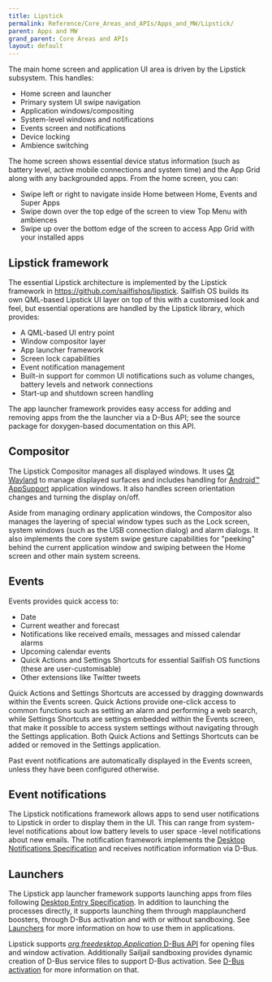 ```yaml
---
title: Lipstick
permalink: Reference/Core_Areas_and_APIs/Apps_and_MW/Lipstick/
parent: Apps and MW
grand_parent: Core Areas and APIs
layout: default
---
```


The main home screen and application UI area is driven by the Lipstick subsystem. This handles:

  - Home screen and launcher
  - Primary system UI swipe navigation
  - Application windows/compositing
  - System-level windows and notifications
  - Events screen and notifications
  - Device locking
  - Ambience switching

The home screen shows essential device status information (such as battery level, active mobile connections and system time) and the App Grid along with any backgrounded apps. From the home screen, you can:

  - Swipe left or right to navigate inside Home between Home, Events and Super Apps
  - Swipe down over the top edge of the screen to view Top Menu with ambiences
  - Swipe up over the bottom edge of the screen to access App Grid with your installed apps

## Lipstick framework

The essential Lipstick architecture is implemented by the Lipstick framework in <https://github.com/sailfishos/lipstick>. Sailfish OS builds its own QML-based Lipstick UI layer on top of this with a customised look and feel, but essential operations are handled by the Lipstick library, which provides:

  - A QML-based UI entry point
  - Window compositor layer
  - App launcher framework
  - Screen lock capabilities
  - Event notification management
  - Built-in support for common UI notifications such as volume changes, battery levels and network connections
  - Start-up and shutdown screen handling

The app launcher framework provides easy access for adding and removing apps from the the launcher via a D-Bus API; see the source package for doxygen-based documentation on this API.

## Compositor

The Lipstick Compositor manages all displayed windows. It uses [Qt Wayland](https://wiki.qt.io/QtWayland) to manage displayed surfaces and includes handling for [Android™ AppSupport](/Reference/Android_Compatibility/#appsupport) application windows. It also handles screen orientation changes and turning the display on/off.

Aside from managing ordinary application windows, the Compositor also manages the layering of special window types such as the Lock screen, system windows (such as the USB connection dialog) and alarm dialogs. It also implements the core system swipe gesture capabilities for "peeking" behind the current application window and swiping between the Home screen and other main system screens.

## Events

Events provides quick access to:

  - Date
  - Current weather and forecast
  - Notifications like received emails, messages and missed calendar alarms
  - Upcoming calendar events
  - Quick Actions and Settings Shortcuts for essential Sailfish OS functions (these are user-customisable)
  - Other extensions like Twitter tweets

Quick Actions and Settings Shortcuts are accessed by dragging downwards within the Events screen. Quick Actions provide one-click access to common functions such as setting an alarm and performing a web search, while Settings Shortcuts are settings embedded within the Events screen, that make it possible to access system settings without navigating through the Settings application. Both Quick Actions and Settings Shortcuts can be added or removed in the Settings application.

Past event notifications are automatically displayed in the Events screen, unless they have been configured otherwise.

## Event notifications

The Lipstick notifications framework allows apps to send user notifications to Lipstick in order to display them in the UI. This can range from system-level notifications about low battery levels to user space -level notifications about new emails. The notification framework implements the [Desktop Notifications Specification](https://people.gnome.org/~mccann/docs/notification-spec/notification-spec-latest.html) and receives notification information via D-Bus.

## Launchers

The Lipstick app launcher framework supports launching apps from files following [Desktop Entry Specification](https://specifications.freedesktop.org/desktop-entry-spec/desktop-entry-spec-latest.html). In addition to launching the processes directly, it supports launching them through mapplauncherd boosters, through D-Bus activation and with or without sandboxing. See [Launchers](Launchers) for more information on how to use them in applications.

Lipstick supports [_org.freedesktop.Application_ D-Bus API](https://specifications.freedesktop.org/desktop-entry-spec/desktop-entry-spec-latest.html#dbus) for opening files and window activation. Additionally Sailjail sandboxing provides dynamic creation of D-Bus service files to support D-Bus activation. See [D-Bus activation](Launchers#d-bus-activation) for more information on that.
